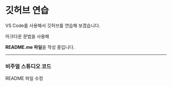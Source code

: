 # 깃허브 연습

VS Code를 사용해서 깃허브를 연습해 보겠습니다.

마크다운 문법을 사용해

**README.me 파일**을 작성 중입니다.


-----------------------------------------

### 비주얼 스튜디오 코드

README 파일 수정